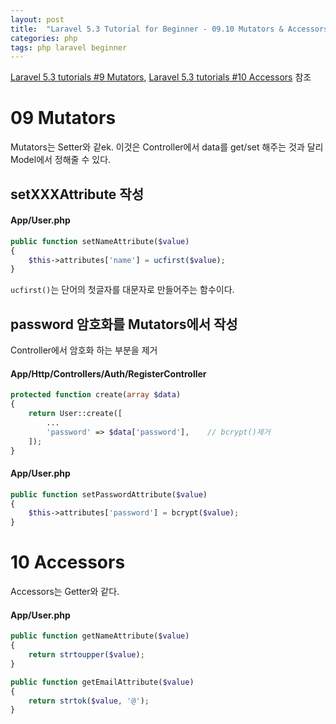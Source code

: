 ```yaml
---
layout: post
title:  "Laravel 5.3 Tutorial for Beginner - 09.10 Mutators & Accessors"
categories: php
tags: php laravel beginner
---
```

[Laravel 5.3 tutorials #9 Mutators](https://www.youtube.com/watch?v=syoRiyTBLpY&list=PL3ZhWMazGi9IYymniZgqwnYuPFDvaEHJb&index=9), [Laravel 5.3 tutorials #10 Accessors](https://www.youtube.com/watch?v=zqL8XKqwQCw&index=10&list=PL3ZhWMazGi9IYymniZgqwnYuPFDvaEHJb) 참조

# 09 Mutators
Mutators는 Setter와 같ek. 이것은 Controller에서 data를 get/set 해주는 것과 달리 Model에서 정해줄 수 있다.

## setXXXAttribute 작성

#### App/User.php
```php
public function setNameAttribute($value)
{
    $this->attributes['name'] = ucfirst($value);
}
```

`ucfirst()`는 단어의 첫글자를 대문자로 만들어주는 함수이다.

## password 암호화를 Mutators에서 작성
Controller에서 암호화 하는 부분을 제거

#### App/Http/Controllers/Auth/RegisterController
```php
protected function create(array $data)
{
    return User::create([
        ...
        'password' => $data['password'],    // bcrypt()제거
    ]);
}
```

#### App/User.php
```php
public function setPasswordAttribute($value)
{
    $this->attributes['password'] = bcrypt($value);
}
```

# 10 Accessors

Accessors는 Getter와 같다.


#### App/User.php
```php
public function getNameAttribute($value)
{
    return strtoupper($value);
}

public function getEmailAttribute($value)
{
    return strtok($value, '@');
}
```
